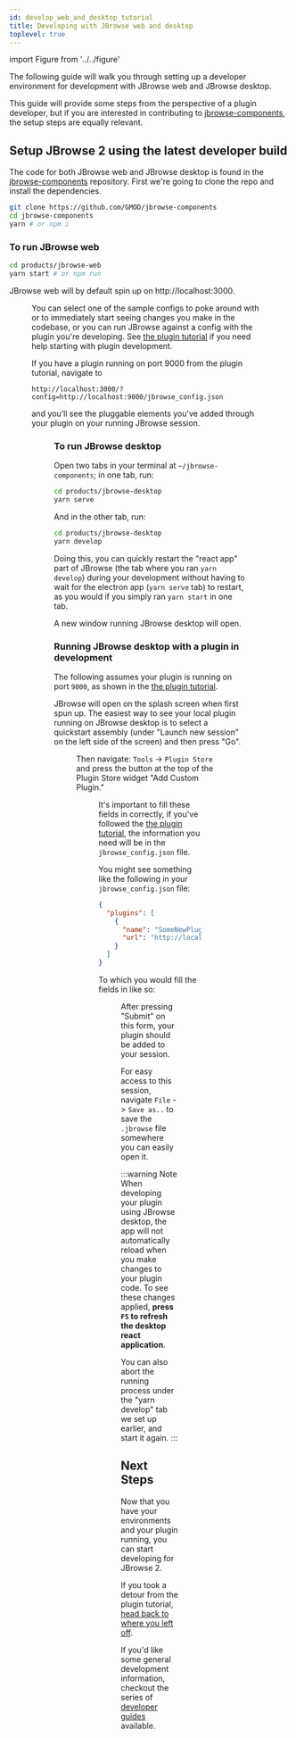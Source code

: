 ```yaml
---
id: develop_web_and_desktop_tutorial
title: Developing with JBrowse web and desktop
toplevel: true
---
```


import Figure from '../../figure'

The following guide will walk you through setting up a developer environment for development with JBrowse web and JBrowse desktop.

This guide will provide some steps from the perspective of a plugin developer, but if you are interested in contributing to [jbrowse-components](https://github.com/GMOD/jbrowse-components/), the setup steps are equally relevant.

## Setup JBrowse 2 using the latest developer build

The code for both JBrowse web and JBrowse desktop is found in the [jbrowse-components](https://github.com/GMOD/jbrowse-components/) repository. First we're going to clone the repo and install the dependencies.

```bash
git clone https://github.com/GMOD/jbrowse-components
cd jbrowse-components
yarn # or npm i
```

### To run JBrowse web

```bash
cd products/jbrowse-web
yarn start # or npm run
```

JBrowse web will by default spin up on http://localhost:3000.

<Figure caption="Screenshot of the 'no config.json found' screen of JBrowse web. This is what you will see when first spinning up JBrowse web." src="/img/config_not_found.png"/>

You can select one of the sample configs to poke around with or to immediately start seeing changes you make in the codebase, or you can run JBrowse against a config with the plugin you're developing. See [the plugin tutorial](/docs/tutorials/dev/simple_plugin_tutorial/01_introduction) if you need help starting with plugin development.

If you have a plugin running on port 9000 from the plugin tutorial, navigate to

```
http://localhost:3000/?config=http://localhost:9000/jbrowse_config.json
```

and you'll see the pluggable elements you've added through your plugin on your running JBrowse session.

<Figure caption="If you haven't made any changes to the plugin template, you'll see 'Hello view' in the Add menu, as shown in this screenshot." src="/img/template_hello_view.png"/>

### To run JBrowse desktop

Open two tabs in your terminal at `~/jbrowse-components`; in one tab, run:

```bash
cd products/jbrowse-desktop
yarn serve
```

And in the other tab, run:

```bash
cd products/jbrowse-desktop
yarn develop
```

Doing this, you can quickly restart the "react app" part of JBrowse (the tab where you ran `yarn develop`) during your development without having to wait for the electron app (`yarn serve` tab) to restart, as you would if you simply ran `yarn start` in one tab.

A new window running JBrowse desktop will open.

### Running JBrowse desktop with a plugin in development

The following assumes your plugin is running on port `9000`, as shown in the [the plugin tutorial](/docs/tutorials/dev/simple_plugin_tutorial/02_installation_and_setup).

JBrowse will open on the splash screen when first spun up. The easiest way to see your local plugin running on JBrowse desktop is to select a quickstart assembly (under "Launch new session" on the left side of the screen) and then press "Go".

<Figure caption="The JBrowse desktop splash screen has some sample assemblies on the left panel." src="/img/desktop-landing.png" />

Then navigate: `Tools` -> `Plugin Store` and press the button at the top of the Plugin Store widget "Add Custom Plugin."

<Figure caption="The 'Add Custom Plugin' button is at the top of the Plugin Store in JBrowse desktop." src="/img/desktop_add_cstm_plgn.png" />

It's important to fill these fields in correctly, if you've followed the [the plugin tutorial](/docs/tutorials/dev/simple_plugin_tutorial/01_introduction), the information you need will be in the `jbrowse_config.json` file.

You might see something like the following in your `jbrowse_config.json` file:

```json
{
  "plugins": [
    {
      "name": "SomeNewPlugin",
      "url": "http://localhost:9000/dist/some-new-plugin.umd.development.js"
    }
  ]
}
```

To which you would fill the fields in like so:

<Figure caption="After pressing the button a modal will open with some fields to fill in. Pictured above, your fields filled in might look like this. Make sure they match the information from your plugin project, that is currently running." src="/img/desktop_add_cstm_plgn_modal.png" />

After pressing "Submit" on this form, your plugin should be added to your session.

For easy access to this session, navigate `File` -> `Save as..` to save the `.jbrowse` file somewhere you can easily open it.

:::warning Note
When developing your plugin using JBrowse desktop, the app will not automatically reload when you make changes to your plugin code. To see these changes applied, **press `F5` to refresh the desktop react application**.

You can also abort the running process under the "yarn develop" tab we set up earlier, and start it again.
:::

## Next Steps

Now that you have your environments and your plugin running, you can start developing for JBrowse 2.

If you took a detour from the plugin tutorial, [head back to where you left off](/docs/tutorials/dev/simple_plugin_tutorial/03_running).

If you'd like some general development information, checkout the series of [developer guides](/docs/devguides/developer_guide) available.
